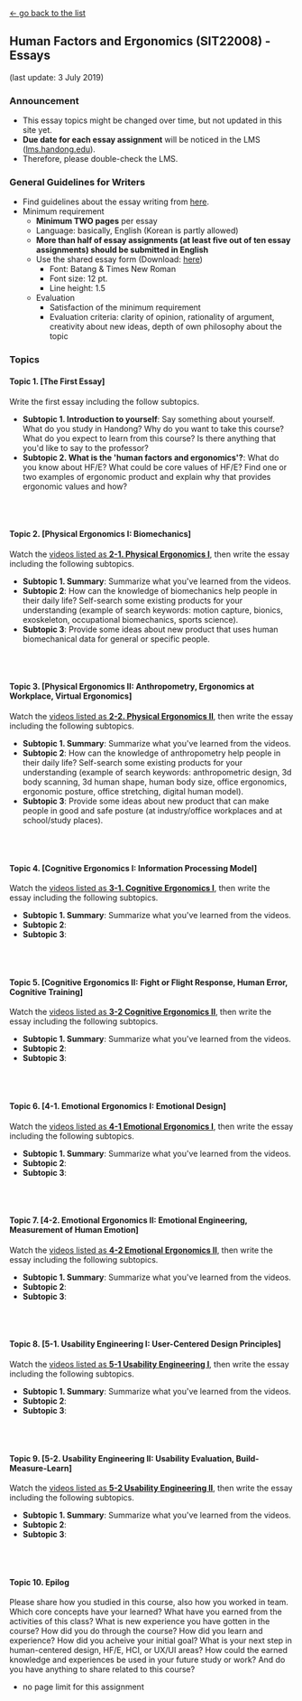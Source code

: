[← go back to the list](HFE00.md)

## Human Factors and Ergonomics (SIT22008) - Essays
(last update: 3 July 2019)

### Announcement
- This essay topics might be changed over time, but not updated in this site yet.
- **Due date for each essay assignment** will be noticed in the LMS ([lms.handong.edu](https://lms.handong.edu)).
- Therefore, please double-check the LMS.

### General Guidelines for Writers
- Find guidelines about the essay writing from [here](HFE00.md#philosophy-about-essay-writing).
- Minimum requirement
	- **Minimum TWO pages** per essay
	- Language: basically, English (Korean is partly allowed)
	- **More than half of essay assignments (at least five out of ten essay assignments) should be submitted in English**
	- Use the shared essay form (Download: [here](https://goo.gl/Lh7d4a))
		- Font: Batang & Times New Roman
		- Font size: 12 pt.
		- Line height: 1.5
	- Evaluation
		- Satisfaction of the minimum requirement
		- Evaluation criteria: clarity of opinion, rationality of argument, creativity about new ideas, depth of own philosophy about the topic

### Topics

#### Topic 1. [The First Essay]
Write the first essay including the follow subtopics.
- **Subtopic 1. Introduction to yourself**: Say something about yourself. What do you study in Handong? Why do you want to take this course? What do you expect to learn from this course? Is there anything that you'd like to say to the professor?
- **Subtopic 2. What is the 'human factors and ergonomics'?**: What do you know about HF/E? What could be core values of HF/E? Find one or two examples of ergonomic product and explain why that provides ergonomic values and how?

<br><br>
#### Topic 2. [Physical Ergonomics I: Biomechanics]
Watch the [videos listed as **2-1. Physical Ergonomics I**](HFE02_1.md), then write the essay including the following subtopics.
- **Subtopic 1. Summary**: Summarize what you've learned from the videos.
- **Subtopic 2**: How can the knowledge of biomechanics help people in their daily life? Self-search some existing products for your understanding (example of search keywords: motion capture, bionics, exoskeleton, occupational biomechanics, sports science).
- **Subtopic 3**: Provide some ideas about new product that uses human biomechanical data for general or specific people.

<br><br>
#### Topic 3. [Physical Ergonomics II: Anthropometry, Ergonomics at Workplace, Virtual Ergonomics]
Watch the [videos listed as **2-2. Physical Ergonomics II**](HFE02_2.md), then write the essay including the following subtopics.
- **Subtopic 1. Summary**: Summarize what you've learned from the videos.
- **Subtopic 2**: How can the knowledge of anthropometry help people in their daily life? Self-search some existing products for your understanding (example of search keywords: anthropometric design, 3d body scanning, 3d human shape, human body size, office ergonomics, ergonomic posture, office stretching, digital human model).
- **Subtopic 3**: Provide some ideas about new product that can make people in good and safe posture (at industry/office workplaces and at school/study places).

<br><br>
#### Topic 4. [Cognitive Ergonomics I: Information Processing Model]
Watch the [videos listed as **3-1. Cognitive Ergonomics I**](HFE03_1.md), then write the essay including the following subtopics.
- **Subtopic 1. Summary**: Summarize what you've learned from the videos.
- **Subtopic 2**: 
- **Subtopic 3**: 

<br><br>
#### Topic 5. [Cognitive Ergonomics II: Fight or Flight Response, Human Error, Cognitive Training]
Watch the [videos listed as **3-2 Cognitive Ergonomics II**](HFE03_2.md), then write the essay including the following subtopics.
- **Subtopic 1. Summary**: Summarize what you've learned from the videos.
- **Subtopic 2**: 
- **Subtopic 3**: 

<br><br>
#### Topic 6. [4-1. Emotional Ergonomics I: Emotional Design]
Watch the [videos listed as **4-1 Emotional Ergonomics I**](HFE04_1.md), then write the essay including the following subtopics.
- **Subtopic 1. Summary**: Summarize what you've learned from the videos.
- **Subtopic 2**: 
- **Subtopic 3**: 

<br><br>
#### Topic 7. [4-2. Emotional Ergonomics II: Emotional Engineering, Measurement of Human Emotion]
Watch the [videos listed as **4-2 Emotional Ergonomics II**](HFE04_2.md), then write the essay including the following subtopics.
- **Subtopic 1. Summary**: Summarize what you've learned from the videos.
- **Subtopic 2**: 
- **Subtopic 3**: 

<br><br>
#### Topic 8. [5-1. Usability Engineering I: User-Centered Design Principles]
Watch the [videos listed as **5-1 Usability Engineering I**](HFE05_1.md), then write the essay including the following subtopics.
- **Subtopic 1. Summary**: Summarize what you've learned from the videos.
- **Subtopic 2**: 
- **Subtopic 3**: 

<br><br>
#### Topic 9. [5-2. Usability Engineering II: Usability Evaluation, Build-Measure-Learn]
Watch the [videos listed as **5-2 Usability Engineering II**](HFE05_2.md), then write the essay including the following subtopics.
- **Subtopic 1. Summary**: Summarize what you've learned from the videos.
- **Subtopic 2**: 
- **Subtopic 3**: 

<br><br>
#### Topic 10. Epilog
Please share how you studied in this course, also how you worked in team. Which core concepts have your learned? What have you earned from the activities of this class? What is new experience you have gotten in the course? How did you do through the course? How did you learn and experience? How did you acheive your initial goal? What is your next step in human-centered design, HF/E, HCI, or UX/UI areas? How could the earned knowledge and experiences be used in your future study or work? And do you have anything to share related to this course?
- no page limit for this assignment